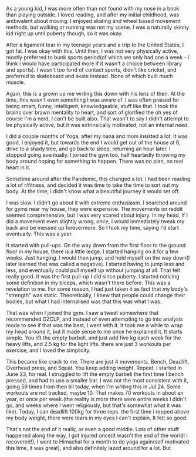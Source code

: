 As a young kid, I was more often than not found with my nose in a book than playing outside. I loved reading, and after my initial childhood, was ambivalent about moving. I enjoyed skating and wheel based movement methods, but walking or running was not my scene. I was a naturally skinny kid right up until puberty though, so it was okay. 

After a ligament tear in my teenage years and a trip to the United States, I got fat. I was okay with this. Until then, I was not very physically active, mostly preferred to bunk sports period(of which we only had one a week - i think i would have participated more if it wasn't a choice between library and sports). I wasn't too fond of contact sports, didn't like cricket, and preferred to skateboard and skate instead. None of which built much muscle. 

Again, this is a grown up me writing this down with his lens of then. At the time, this wasn't even something I was aware of. I was often praised for being smart, funny, intelligent, knowledgeable, stuff like that. I took the brains over brawn mentality to heart, and sort of glorified the oh yes of course I'm a nerd, I can't be built also. That wasn't to say I didn't attempt to be physically active, but it was extrinsically motivated, not an internal _need_. 

I did a couple months of Yoga, after my nana and mom insisted a lot. It was good, I enjoyed it, but towards the end I would get out of the house at 6, drive to a shady tree, and go back to sleep, returning an hour later. I stopped going eventually. I joined the gym too, half heartedly throwing my body around hoping for something to happen. There was no plan, no real heart in it. 

Sometime around after the Pandemic, this changed a lot. I had been reading a lot of r/fitness, and decided it was time to take the time to sort out my body. At the time, I didn't know what a beautiful journey it would set off. 


I was slow. I didn't go about it with extreme enthusiasm. I searched around for gyms near my house, they were expensive. The movements on reddit seemed comprehensive, but I was very scared about injury. In my head, if I did a movement even slightly wrong, _once_, I would immediately tweak my back and be messed up forevermore. So I took my time, saying I'd start eventually. This was a year.

It started with pull-ups. On the way down from the first floor to the ground floor in my house, there is a little ledge. I started hanging on it for a few weeks. Just hanging. I would then jump, and hold myself on the way down(I later learned that was called a negative). I started having to jump less and less, and eventually could pull myself up without jumping at all. That felt really good. It was the first pull-up I did since puberty. I started noticing some definition in my biceps, which wasn't there before. This was a revelation to me. For some reason, I had just taken it as fact that my body's "strength" was static. Theoretically, I knew that people could change their bodies, but what I had internalised was that this was what I was. 

That was when I joined the gym. I saw a tweet somewhere that recommended GZCLP, and instead of even attempting to go into analysis mode to see if that was the best, I went with it. It took me a while to wrap my head around it, but it made sense to me once he explained it. It starts simple. You lift the empty barbell, and just add five kg each week for the heavy lifts, and 2.5 kg for the light lifts. there are just 3 workouts per exercise, and I loved the simplicity. 

This became like crack to me. There are just 4 movements. Bench, Deadlift, Overhead press, and Squat. You keep adding weight. Repeat. I started in June 23, for real. I struggled to lift the empty barbell the first time I bench pressed, and had to use a smaller bar. I was not the most consistent with it, going 59 times from then till today, when I'm writing this in Jul 24. Some workouts are not tracked, maybe 10. That makes 70 workouts in about an year, or once per week.(the reality is more there were entire weeks I didn't go, and weeks where I went religiously, but that's somewhat what it was like). Today, I can deadlift 100kg for three reps. the first time i repped above my body weight, there were tears in my eyes I can't explain. It felt so good. 

That's not the end of it really, or even a good middle. Lots of other stuff happened along the way, I got injured once(it wasn't the end of the world! i recovered!), I went to Himachal for a month to do yoga again(self motivated this time, it was great), and also definitely lazed around for a lot. But 
